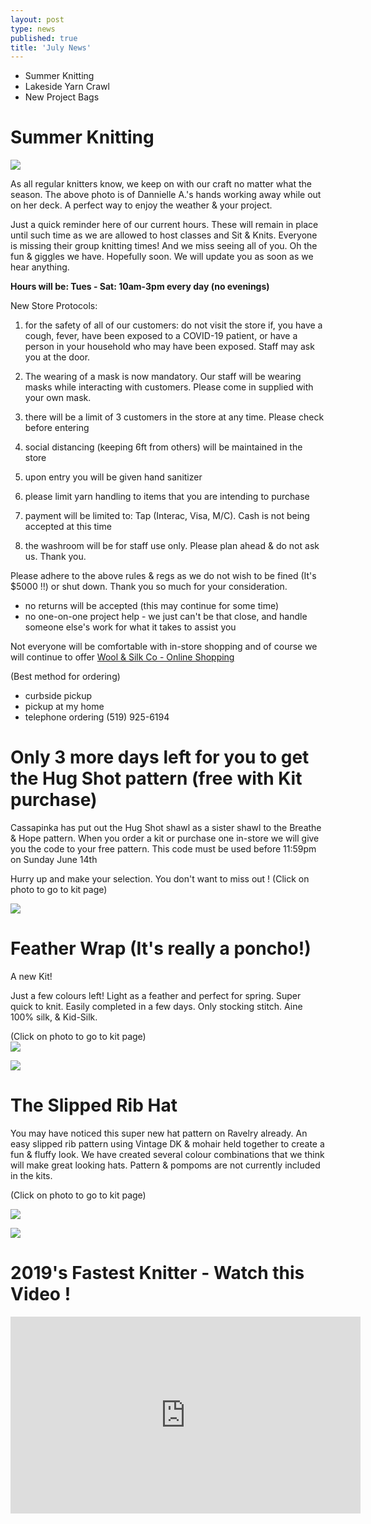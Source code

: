 ```yaml
---
layout: post
type: news
published: true
title: 'July News'
---
```

- Summer Knitting
- Lakeside Yarn Crawl
- New Project Bags

<h1>Summer Knitting</h1>

<img src="/img/summerknitting.jpg" />

As all regular knitters know, we keep on with our craft no matter what the season. The above photo is of Dannielle A.'s hands working away while out on her deck. A perfect way to enjoy the weather & your project.
 
Just a quick reminder here of our current hours. These will remain in place until such time as we are allowed to host classes and Sit & Knits. Everyone is missing their group knitting times! And we miss seeing all of you. Oh the fun & giggles we have. Hopefully soon. We will update you as soon as we hear anything. 

<strong>Hours will be: Tues - Sat:  10am-3pm every day  (no evenings)</strong>

New Store Protocols:

1) for the safety of all of our customers: do not visit the store if, you have a cough, fever, have been exposed to a COVID-19 patient, or have a person in your household who may have been exposed. Staff may ask you at the door.

2) The wearing of a mask is now mandatory. Our staff will be wearing masks while interacting with customers. Please come in supplied with your own mask. 

3) there will be a limit of 3 customers in the store at any time. Please check before entering

4) social distancing (keeping 6ft from others) will be maintained in the store

5) upon entry you will be given hand sanitizer

6) please limit yarn handling to items that you are intending to purchase

7) payment will be limited to:  Tap (Interac, Visa, M/C). Cash is not being accepted at this time

8) the washroom will be for staff use only. Please plan ahead & do not ask us. Thank you.

Please adhere to the above rules & regs as we do not wish to be fined (It's $5000 !!) or shut down. Thank you so much for your consideration.

- no returns will be accepted (this may continue for some time)
- no one-on-one project help - we just can't be that close, and handle someone else's work for what it takes to assist you

Not everyone will be comfortable with in-store shopping and of course we will continue to offer <a href="http://woolandsilkcoshop.com/">Wool & Silk Co - Online Shopping</a>

(Best method for ordering)
- curbside pickup
- pickup at my home
- telephone ordering  (519) 925-6194

<h1>Only 3 more days left for you to get the Hug Shot pattern (free with Kit purchase)</h1>

Cassapinka has put out the Hug Shot shawl as a sister shawl to the Breathe & Hope pattern. When you order a kit or purchase one in-store we will give you the code to your free pattern.
This code must be used before 11:59pm on Sunday June 14th

Hurry up and make your selection. You don't want to miss out !
(Click on photo to go to kit page)

<a href="https://woolandsilkco.us11.list-manage.com/track/click?u=b948a6c6bf914edca957eadf1&id=d70ee59184&e=5dbcc3b01d"><img src="/img/junenewsphoto1.jpg" /></a>

<h1>Feather Wrap (It's really a poncho!)</h1>

A new Kit!
 
Just a few colours left! Light as a feather and perfect for spring. Super quick to knit. Easily completed in a few days. Only stocking stitch. Aine 100% silk, & Kid-Silk.

(Click on photo to go to kit page)  
<a href="https://woolandsilkco.us11.list-manage.com/track/click?u=b948a6c6bf914edca957eadf1&id=4cf0a78683&e=5dbcc3b01d"><img src="/img/junenewsphoto2.jpg" /></a>

<img src="/img/junenewsphoto3.jpg" />

<h1>The Slipped Rib Hat</h1>
 
You may have noticed this super new hat pattern on Ravelry already. An easy slipped rib pattern using Vintage DK & mohair held together to create a fun & fluffy look. We have created several colour combinations that we think will make great looking hats. Pattern & pompoms are not currently included in the kits.

(Click on photo to go to kit page)

<a href="https://woolandsilkco.us11.list-manage.com/track/click?u=b948a6c6bf914edca957eadf1&id=b3e7b74ed2&e=5dbcc3b01d"><img src="/img/featurehat.jpg"></a>

<img src="/img/featurehat2.jpg">
 
<h1>2019's Fastest Knitter - Watch this Video !</h1>
<iframe width="560" height="315" src="https://www.youtube.com/embed/2a4l8UbytGA" frameborder="0" allow="accelerometer; autoplay; encrypted-media; gyroscope; picture-in-picture" allowfullscreen></iframe>
